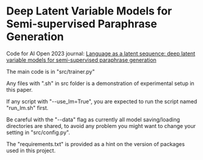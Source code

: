 # Deep Latent Variable Models for Semi-supervised Paraphrase Generation

Code for AI Open 2023 journal: [Language as a latent sequence: deep latent variable models for semi-supervised paraphrase generation](https://papers.ssrn.com/sol3/papers.cfm?abstract_id=4445277)

The main code is in "src/trainer.py"

Any files with ".sh" in src folder is a demonstration of experimental setup in this paper.

If any script with "--use_lm=True", you are expected to run the script named "run_lm.sh" first.

Be careful with the "--data" flag as currently all model saving/loading directories are shared, to avoid any problem you might want to change your setting in "src/config.py".

The "requirements.txt" is provided as a hint on the version of packages used in this project.
